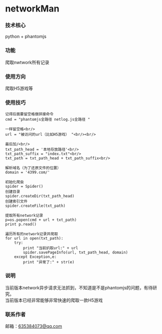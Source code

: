 # networkMan

### 技术核心
python + phantomjs
### 功能
爬取nwtwork所有记录
### 使用方向
爬取H5游戏等

### 使用技巧

    记得后面要留空格做拼接命令
    cmd = "phantomjs全路径 netlog.js全路径 "

    一样留空格<br/>
    url = "被访问的url（比如H5游戏） "<br/><br/>

    最后加/<br/>
    txt_path_head = '本地存放路径'<br/>
    txt_path_suffix = "index.txt"<br/>
    txt_path = txt_path_head + txt_path_suffix<br/>

    解析域名（为了还原文件的位置）
    domain = '4399.com/'

    初始化爬虫
    spider = Spider()
    创建目录
    spider.createDir(txt_path_head)
    创建索引文件
    spider.createFile(txt_path)

    提取所有network记录
    p=os.popen(cmd + url + txt_path)
    print p.read()

    遍历所有的network记录并爬取
    for url in open(txt_path):
        try:
            print "当前扒取url:" + url
            spider.savePageInfo(url, txt_path_head, domain)
        except Exception,e:
            print "异常了:" + str(e)
        
        
### 说明
当前版本network异步请求无法抓到，不知道是不是phantomjs的问题，有待研究。<br/>
当前版本已经非常能够非常快速的爬取一款H5游戏

### 联系作者
邮箱：635384073@qq.com